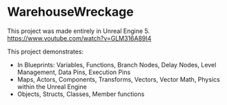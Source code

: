# WarehouseWreckage

This project was made entirely in Unreal Engine 5. https://www.youtube.com/watch?v=GLM316A89I4

This project demonstrates:
- In Blueprints: Variables, Functions, Branch Nodes, Delay Nodes, Level Management, Data Pins, Execution Pins
- Maps, Actors, Components, Transforms, Vectors, Vector Math, Physics within the Unreal Engine
- Objects, Structs, Classes, Member functions

